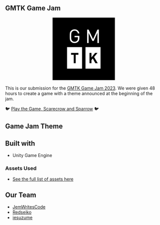 ## GMTK Game Jam
<div align="center"><img src="https://raw.githubusercontent.com/JemWritesCode/GMTK2023/main/readme%20images/GMTK%20Logo.png" alt="drawing" width="200"/></div>

This is our submission for the [GMTK Game Jam 2023](https://itch.io/jam/gmtk-2023). We were given 48 hours to create a game with a theme announced at the beginning of the jam. 

🐦 [Play the Game, Scarecrow and Sparrow](https://elevatecode.itch.io/scarecrow-and-sparrow) 🐦

## Game Jam Theme

## Built with
 - Unity Game Engine
### Assets Used
* [See the full list of assets here](https://github.com/JemWritesCode/GMTK2023/blob/main/assets.md)
## Our Team

 - [JemWritesCode](https://github.com/JemWritesCode) 
 - [Redseiko](https://github.com/redseiko)
 - [iesuzume](https://github.com/iesuzume)
